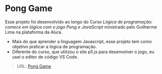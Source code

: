 # Pong Game

Esse projeto foi desenvolvido ao longo do Curso *Lógica de programação: comece em lógica com o jogo Pong e JavaScript* ministrado pelo Guilherme Lima na plataforma da Alura.
- Mais do que aprender a linguagem Javascript, esse projeto tem como objetivo praticar a lógica de programação.
- Diferente do curso, que utilizou o site p5.js para desenvolver o jogo, eu usei o editor de código VS Code.

> URL: [Pong Game](https://mpoleto.github.io/farmxp-html-css-js/src/12-Pong_Game/logica_programacao_jogo_pong.html)


